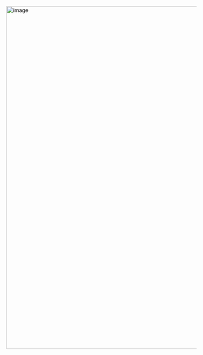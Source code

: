 <img width="876" height="910" alt="image" src="https://github.com/user-attachments/assets/18871854-f4c4-48c7-b732-0bd24e624579" />
